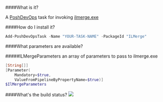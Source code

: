 ####What is it?

A [PoshDevOps](https://github.com/PoshDevOps/PoshDevOps) task for  invoking [ilmerge.exe](http://research.microsoft.com/en-us/people/mbarnett/ILMerge.aspx)

####How do I install it?

```PowerShell
Add-PoshDevOpsTask -Name "YOUR-TASK-NAME" -PackageId "ILMerge"
```

####What parameters are available?

#####ILMergeParameters
an array of parameters to pass to ilmerge.exe
```PowerShell
[String[]]
[Parameter(
    Mandatory=$true,
    ValueFromPipelineByPropertyName=$true)]
$IlMergeParameters
```

####What's the build status?
![](https://ci.appveyor.com/api/projects/status/4g5pxn3ky6y2t6xq?svg=true)
